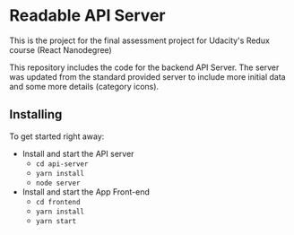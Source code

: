 # Readable API Server

This is the project for the final assessment project for Udacity's Redux course (React Nanodegree)

This repository includes the code for the backend API Server. The server was updated from the standard provided server to include more initial data and some more details (category icons).

## Installing

To get started right away:

* Install and start the API server
    - `cd api-server`
    - `yarn install`
    - `node server`
* Install and start the App Front-end
    - `cd frontend`
    - `yarn install`
    - `yarn start`
